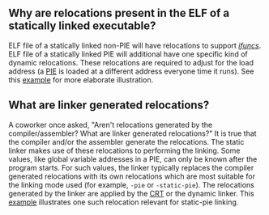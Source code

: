 ## Why are relocations present in the ELF of a statically linked executable?

ELF file of a statically linked non-PIE will have relocations to support
[_ifuncs_](https://github.com/sivachandra/elf-by-example/tree/master/examples/ifunc).
ELF file of a statically linked PIE will additional have one specific kind
of dynamic relocations. These relocations are required to adjust for the
load address (a [PIE](pie.md) is loaded at a different address everyone time it
runs). See this [example](https://github.com/sivachandra/elf-by-example/tree/master/examples/global_var_ptr)
for more elaborate illustration.

## What are linker generated relocations?

A coworker once asked, "Aren't relocations generated by the compiler/assembler?
What are linker generated relocations?" It is true that the compiler and/or
the assembler generate the relocations. The static linker makes use of these
relocations to performing the linking. Some values, like global variable
addresses in a PIE, can only be known after the program starts. For such values,
the linker typically replaces the compiler generated relocations with its own
relocations which are most suitable for the linking mode used (for example, 
`-pie` or `-static-pie`). The relocations generated by the linker are applied
by the [CRT](crt.md) or the dynamic linker. This [example](https://github.com/sivachandra/elf-by-example/tree/master/examples/global_var_ptr)
illustrates one such relocation relevant for static-pie linking.
